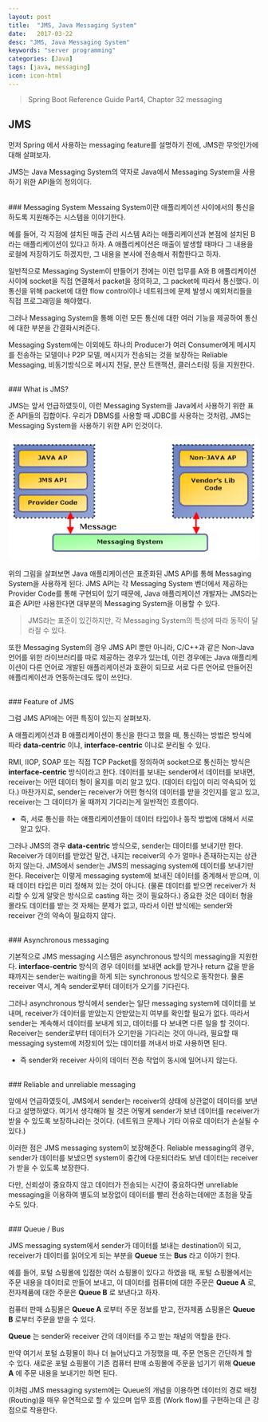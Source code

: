 ```yaml
---
layout: post
title:  "JMS, Java Messaging System"
date:   2017-03-22
desc: "JMS, Java Messaging System"
keywords: "server programming"
categories: [Java]
tags: [java, messaging]
icon: icon-html
---
```


> Spring Boot Reference Guide Part4, Chapter 32 messaging

## JMS

먼저 Spring 에서 사용하는 messaging feature를 설명하기 전에, JMS란 무엇인가에 대해 살펴보자.

JMS는 Java Messaging System의 약자로 Java에서 Messaging System을 사용하기 위한 API들의 정의이다.

<br>
### Messaging System
Messaing System이란 애플리케이션 사이에서의 통신을 하도록 지원해주는 시스템을 이야기한다.

예를 들어, 각 지점에 설치된 매출 관리 시스템 A라는 애플리케이션과 본점에 설치된 B라는 애플리케이션이 있다고 하자.
A 애플리케이션은 매출이 발생할 때마다 그 내용을 로컬에 저장하기도 하겠지만, 그 내용을 본사에 전송해서 취합한다고 하자.

일반적으로 Messaging System이 만들어기 전에는 이런 업무를 A와 B 애플리케이션 사이에 socket을 직접 연결해서 packet을 정의하고, 그 packet에 따라서 통신했다. 이 통신을 위해 packet에 대한 flow control이나 네트워크에 문제 발생시 예외처리들을 직접 프로그래밍을 해야했다.

그러나 Messaging System을 통해 이런 모든 통신에 대한 여러 기능을 제공하여 통신에 대한 부분을 간결화시켜준다.

Messaging System에는 이외에도 하나의 Producer가 여러 Consumer에게 메시지를 전송하는 모델이나 P2P 모델, 메시지가 전송되는 것을 보장하는 Reliable Messaging, 비동기방식으로 메시지 전달, 분산 트랜잭션, 클러스터링 등을 지원한다.

<br>
### What is JMS?

JMS는 앞서 언급하였듯이, 이런 Messaging System을 Java에서 사용하기 위한 표준 API들의 집합이다. 우리가 DBMS를 사용할 때 JDBC를 사용하는 것처럼, JMS는 Messaging System을 사용하기 위한 API 인것이다.

![00.png](/static/assets/img/blog/java/2017-03-22-JMS/00.png)

위의 그림을 살펴보면 Java 애플리케이션은 표준화된 JMS API를 통해 Messaging System을 사용하게 된다.
JMS API는 각 Messaging System 벤더에서 제공하는 Provider Code를 통해 구현되어 있기 때문에, Java 애플리케이션 개발자는 JMS라는 표준 API만 사용한다면 대부분의 Messaging System을 이용할 수 있다.

> JMS라는 표준이 있긴하지만, 각 Messaging System의 특성에 따라 동작이 달라질 수 있다.

또한 Messaging System의 경우 JMS API 뿐만 아니라, C/C++과 같은 Non-Java 언어를 위한 라이브러리를 따로 제공하는 경우가 있는데, 이런 경우에는 Java 애플리케이션이 다른 언어로 개발된 애플리케이션과 호환이 되므로 서로 다른 언어로 만들어진 애플리케이션과 연동하는데도 많이 쓰인다.

<br>
### Feature of JMS

그럼 JMS API에는 어떤 특징이 있는지 살펴보자.

A 애플리케이션과 B 애플리케이션이 통신을 한다고 했을 때, 통신하는 방법은 방식에 따라 **data-centric** 이냐, **interface-centric** 이냐로 분리될 수 있다.

RMI, IIOP, SOAP 또는 직접 TCP Packet를 정의하여 socket으로 통신하는 방식은 **interface-centric** 방식이라고 한다.
데이터를 보내는 sender에서 데이터를 보내면, receiver는 어떤 데이터 형이 올지를 미리 알고 있다. (데이터 타입이 미리 약속되어 있다.) 마찬가지로, sender는 receiver가 어떤 형식의 데이터를 받을 것인지를 알고 있고, receiver는 그 데이터가 올 때까지 기다리는게 일반적인 흐름이다.
* 즉, 서로 통신을 하는 애플리케이션들이 데이터 타입이나 동작 방법에 대해서 서로 알고 있다.

그러나 JMS의 경우 **data-centric** 방식으로, sender는 데이터를 보내기만 한다. Receiver가 데이터를 받았건 말건, 내지는 receiver의 수가 얼마나 존재하는지는 상관하지 않는다.
JMS에서 sender는 JMS의 messaging system에 데이터를 보내기만 한다. Receiver는 이렇게 messaging system에 보내진 데이터를 중계해서 받으며, 이때 데이터 타입은 미리 정해져 있는 것이 아니다. (물론 데이터를 받으면 receiver가 처리할 수 있게 알맞은 방식으로 casting 하는 것이 필요하다.)
중요한 것은 데이터 형을 몰라도 데이터를 받는 것 자체는 문제가 없고, 따라서 이런 방식에는 sender와 receiver 간의 약속이 필요하지 않다.

<br>
### Asynchronous messaging

기본적으로 JMS messaging 시스템은 asynchronous 방식의 messaging을 지원한다. **interface-centric** 방식의 경우 데이터를 보내면 ack를 받거나 return 값을 받을 때까지는 sender는 waiting을 하게 되는 synchronous 방식으로 동작한다. 물론 receiver 역시, 계속 sender로부터 데이터가 오기를 기다린다.

그러나 asynchronous 방식에서 sender는 일단 messaging system에 데이터를 보내며, receiver가 데이터를 받았는지 안받았는지 여부를 확인할 필요가 없다. 따라서 sender는 계속해서 데이터를 보내게 되고, 데이터를 다 보내면 다른 일을 할 것이다.
Receiver는 sender로부터 데이터가 오기만을 기다리는 것이 아니라, 필요할 때 messaging system에 저장되어 있는 데이터를 꺼내서 바로 사용하면 된다.

* 즉 sender와 receiver 사이의 데이터 전송 작업이 동시에 일어나지 않는다.

<br>
### Reliable and unreliable messaging

앞에서 언급하였듯이, JMS에서 sender는 receiver의 상태에 상관없이 데이터를 보낸다고 설명하였다.
여기서 생각해야 될 것은 어떻게 sender가 보낸 데이터를 receiver가 받을 수 있도록 보장하냐라는 것이다. (네트워크 문제나 기타 이유로 데이터가 손실될 수 있다.)

이러한 점은 JMS messaging system이 보장해준다. Reliable messaging의 경우, sender가 데이터를 보냈으면 system이 중간에 다운되더라도 보낸 데이터는 receiver가 받을 수 있도록 보장한다.

다만, 신뢰성이 중요하지 않고 데이터가 전송되는 시간이 중요하다면 unreliable messaging을 이용하여 별도의 보장없이 데이터를 빨리 전송하는데에만 초첨을 맞출 수도 있다.

<br>
### Queue / Bus

JMS messaging system에서 sender가 데이터를 보내는 destination이 되고, receiver가 데이터를 읽어오게 되는 부분을 **Queue** 또는 **Bus** 라고 이야기 한다.

예를 들어, 포털 쇼핑몰에 입점한 여러 쇼핑몰이 있다고 하였을 때, 포털 쇼핑몰에서는 주문 내용을 데이터로 만들어 보내고, 이 데이터를 컴퓨터에 대한 주문은 **Queue A** 로, 전자제품에 대한 주문은 **Queue B** 로 보낸다고 하자.

컴퓨터 판매 쇼핑몰은 **Queue A** 로부터 주문 정보를 받고, 전자제품 쇼핑몰은 **Queue B** 로부터 주문을 받을 수 있다.

**Queue** 는 sender와 receiver 간의 데이터를 주고 받는 채널의 역할을 한다.

만약 여기서 포털 쇼핑몰이 하나 더 늘어났다고 가정했을 때, 주문 연동은 간단하게 할 수 있다. 새로운 포털 쇼핑몰이 기존 컴퓨터 판매 쇼핑몰에 주문을 넘기기 위해 **Queue A** 에 주문 내용을 보내기만 하면 된다.

이처럼 JMS messaging system에는 Queue의 개념을 이용하면 데이터의 경로 배정 (Routing)을 매우 유연적으로 할 수 있으며 업무 흐름 (Work flow)를 구현하는데 큰 강점으로 작용한다.
